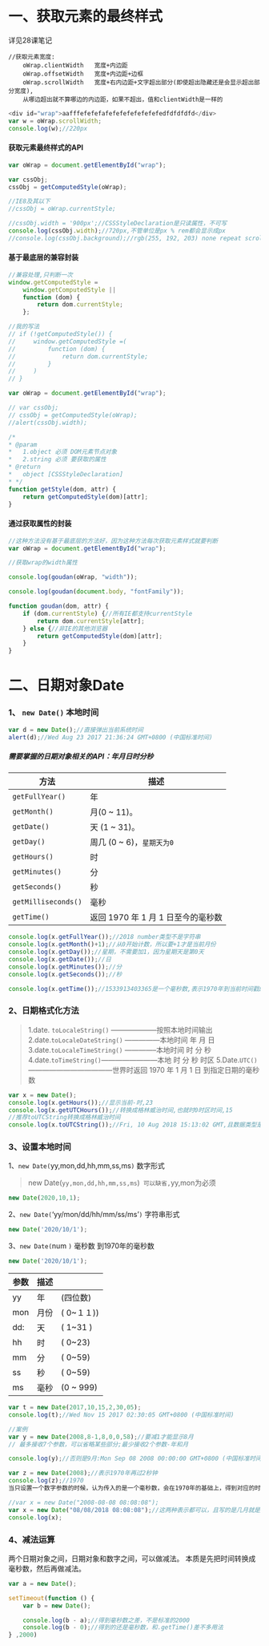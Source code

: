 # 一、获取元素的最终样式

详见28课笔记

```
//获取元素宽度:
    oWrap.clientWidth   宽度+内边距
    oWrap.offsetWidth   宽度+内边距+边框
    oWrap.scrollWidth   宽度+右内边距+文字超出部分(即使超出隐藏还是会显示超出部分宽度),
    从哪边超出就不算哪边的内边距，如果不超出，值和clientWidth是一样的
```

```javascript
<div id="wrap">aafffefefefafefefefefefefefedfdfdfdfd</div>
var w = oWrap.scrollWidth;
console.log(w);//220px
```

#### 获取元素最终样式的API

```javascript
var oWrap = document.getElementById("wrap");

var cssObj;
cssObj = getComputedStyle(oWrap);

//IE8及其以下
//cssObj = oWrap.currentStyle;

//cssObj.width = '900px';//CSSStyleDeclaration是只读属性，不可写
console.log(cssObj.width);//720px,不管单位是px % rem都会显示成px
//console.log(cssObj.background);//rgb(255, 192, 203) none repeat scroll 0% 0% / auto padding-box border-box
```

#### 基于最底层的兼容封装

```javascript
//兼容处理,只判断一次
window.getComputedStyle =
    window.getComputedStyle ||
    function (dom) {
        return dom.currentStyle;
    };

//我的写法
// if (!getComputedStyle()) {
//     window.getComputedStyle =(
//         function (dom) {
//             return dom.currentStyle;
//         }
//     )
// }

var oWrap = document.getElementById("wrap");

// var cssObj;
// cssObj = getComputedStyle(oWrap);
//alert(cssObj.width);

/*
* @param
*   1.object 必须 DOM元素节点对象
*   2.string 必须 要获取的属性
* @return
*   object [CSSStyleDeclaration]
* */
function getStyle(dom, attr) {
    return getComputedStyle(dom)[attr];
}
```

#### 通过获取属性的封装

```javascript
//这种方法没有基于最底层的方法好，因为这种方法每次获取元素样式就要判断
var oWrap = document.getElementById("wrap");

//获取wrap的width属性

console.log(goudan(oWrap, "width"));

console.log(goudan(document.body, "fontFamily"));

function goudan(dom, attr) {
    if (dom.currentStyle) {//所有IE都支持currentStyle
        return dom.currentStyle[attr];
    } else {//非IE的其他浏览器
        return getComputedStyle(dom)[attr];
    }
}
```



# 二、日期对象Date

### 1、 `new Date()` 本地时间

```javascript
var d = new Date();//直接弹出当前系统时间
alert(d);//Wed Aug 23 2017 21:36:24 GMT+0800 (中国标准时间)
```

##### 需要掌握的日期对象相关的API：年月日时分秒

| 方法                | 描述                               |
| ------------------- | ---------------------------------- |
| `getFullYear()`     | 年                                 |
| `getMonth()`        | 月(0 ~ 11)。                       |
| `getDate()`         | 天 (1 ~ 31)。                      |
| `getDay()`          | 周几 (0 ~ 6)，`星期天为0`          |
| `getHours()`        | 时                                 |
| `getMinutes()`      | 分                                 |
| `getSeconds()`      | 秒                                 |
| `getMilliseconds()` | 毫秒                               |
| `getTime()`         | 返回 1970 年 1 月 1 日至今的毫秒数 |

```javascript
console.log(x.getFullYear());//2018 number类型不是字符串
console.log(x.getMonth()+1);//从0开始计数，所以要+1才是当前月份
console.log(x.getDay());//星期，不需要加1，因为星期天是第0天
console.log(x.getDate());//日
console.log(x.getMinutes());//分
console.log(x.getSeconds());//秒

console.log(x.getTime());//1533913403365是一个毫秒数,表示1970年到当前时间戳的毫秒数
```

#### 

### 2、日期格式化方法

> 1.date. `toLocaleString()` ——————–按照本地时间输出 
> 2.date.`toLocaleDateString()` —————本地时间 年 月 日 
> 3.date.`toLocaleTimeString()` ————–本地时间 时 分 秒 
> 4.date.`toTimeString()`————————本地 时 分 秒 时区 
> 5.Date.`UTC()` ————————————世界时返回 1970 年 1 月 1 日 到指定日期的毫秒数

```javascript
var x = new Date();
console.log(x.getHours());//显示当前-时,23
console.log(x.getUTCHours());//转换成格林威治时间,也就时0时区时间,15
//推荐toUTCString转换成格林威治时间
console.log(x.toUTCString());//Fri, 10 Aug 2018 15:13:02 GMT,且数据类型是string
```



### 3、设置本地时间

1、`new Date(`yy,mon,dd,hh,mm,ss,ms`)` 数字形式

> new Date(`yy,mon,dd,hh,mm,ss,ms`)` 可以缺省,`yy,mon为必须

```javascript
new Date(2020,10,1);
```

2、`new Date(`‘yy/mon/dd/hh/mm/ss/ms’`)` 字符串形式

```javascript
new Date('2020/10/1');
```

3、`new Date(`num `)` 毫秒数 到1970年的毫秒数

```javascript
new Date('2020/10/1');
```

| 参数 | 描述 |            |
| ---- | ---- | ---------- |
| yy   | 年   | (四位数)   |
| mon  | 月份 | ( 0~１１)) |
| dd:  | 天   | ( 1~31 )   |
| hh   | 时   | ( 0~23)    |
| mm   | 分   | ( 0~59)    |
| ss   | 秒   | ( 0~59)    |
| ms   | 毫秒 | (0 ~ 999)  |

```javascript
var t = new Date(2017,10,15,2,30,05);
console.log(t);//Wed Nov 15 2017 02:30:05 GMT+0800 (中国标准时间)
```

```javascript
//案例
var y = new Date(2008,8-1,8,0,0,58);//要减1才能显示8月
// 最多接收7个参数，可以省略某些部分;最少接收2个参数-年和月

console.log(y);//否则是9月:Mon Sep 08 2008 00:00:00 GMT+0800 (中国标准时间)

var z = new Date(2008);//表示1970年再过2秒钟
console.log(z);//1970
当只设置一个数字参数的时候，认为传入的是一个毫秒数，会在1970年的基础上，得到对应的时间戳

//var x = new Date("2008-08-08 08:08:08");
var x = new Date("08/08/2018 08:08:08");//这两种表示都可以，且写的是几月就是几月
console.log(x);
```



### 4、减法运算

两个日期对象之间，日期对象和数字之间，可以做减法。
本质是先把时间转换成毫秒数，然后再做减法。

```javascript
var a = new Date();

setTimeout(function () {
    var b = new Date();

    console.log(b - a);//得到毫秒数之差，不是标准的2000
    console.log(b - 0);//得到的还是毫秒数，和.getTime()差不多用法
} ,2000)
```

